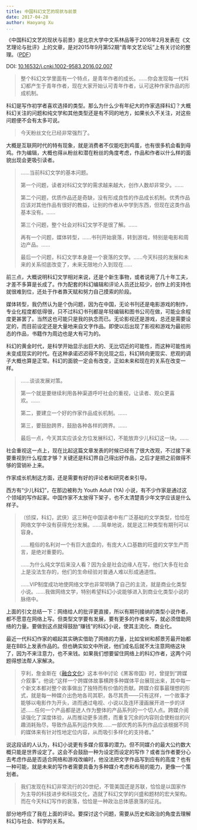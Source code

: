 ```yaml
---
title: 中国科幻文艺的现状与前景
date: 2017-04-28
author: Haoyang Xu
...
```


《中国科幻文艺的现状与前景》是北京大学中文系林品等于2016年2月发表在《文艺理论与批评》上的文章，是对2015年9月第52期“青年文艺论坛”上有关讨论的整理。（[PDF](/docs/Lin_2016.pdf)）

DOI:
[10.16532/j.cnki.1002-9583.2016.02.007](http://www.cnki.net/kcms/doi/10.16532/j.cnki.1002-9583.2016.02.007.html)

> 整个科幻文学里面有一个特点，是青年作者的成长。……你会发现每一代科幻都产生于青年作者，现在大家开始认可青年作者，认可这种作家作品的形成机制。

科幻是写作初学者喜欢选择的类型。那么为什么少有年纪大的作家选择科幻？大概科幻关注的问题和纯文学和其他类型还是有不同的地方，如果长久不关注，对这些问题便不会有太多可说。

> 今天粉丝文化已经非常强烈了。

大概是互联网时代的特有现象，就是消费者不仅能吃到鸡蛋，也有很多机会看到母鸡。作为编辑，大概也得从粉丝和潜在粉丝的角度考虑，作品和作者以什么样的面貌出现会更吸引读者。

> ……当前科幻文学的基本问题。
> 
> 第一个问题，读者对科幻文学的需求越来越大，创作人数却非常少。……
> 
> 第二个问题，优质作品还是奇缺，没有形成良性的作品成长机制。优秀作品应该对其他作品有很好的教益，让别的作者从中学到东西，但现在这类作品基本没有。……
> 
> 第三个问题，整个社会对科幻文学不是很了解。……
> 
> 再有一个问题，媒体转型，……书刊开始衰落，转到游戏，特别是电影和周边产品。……
> 
> 最后一个问题，科幻文学本身是一个衰落的文学。……今天科技的发展和未来的关系彻底改变了，未来无限地介入到现在……

前三点，大概说明科幻文学相对来说，还是个新生事物，或者说用了几十年工夫，才差不多算是长成了。作为配套的科幻编辑和评论人员还比较少，创作上的支持也就很难到位，还处于作者靠天赋和努力自己摸索的阶段。

媒体转型，我仍然认为是个伪问题，因为在中国，无论书刊还是电影游戏的制作，专业化程度都低得很，只不过科幻书刊都是年轻编辑和图书公司在做，可能业余程度更甚罢了。当然这也可能只是我的执念而已。无论影视还是游戏，总还是需要设定的，而目前设定还是大量地来自文字作品。即使以后出现了影视和游戏为最初形态的作品，书籍作为周边也是大有可为的。

科幻的黄金时代，是科学开始显示出巨大的、无比切近的可能性，而这种可能性尚未变成现实的时代。在这种承诺迟迟得不到兑现之后，科幻转向更现实、悲观的调子大概也算是正常。科幻的面貌一定会有改变，正如未来和现在的关系在改变一样。

> ……谈谈发展对策。
> 
> 第一个就是要继续利用各种渠道呼吁社会的重视，让读者、观众更喜欢。……
> 
> 第二，要建立一个好的作家作品成长机制。……
> 
> 第三，要鼓励跨界，鼓励各种各样的跨界。……
> 
> 最后一点，今天其实应该全方位发展科幻，不能放弃少儿科幻这一块。……

社会重视这一点上，现在比起这篇文章发表的时候已经有了很大改观，不过接下来要重视到什么程度才够？关键还是科幻界自己得出好作品，之后才是把之前做得不够的营销补上来。

作家成长机制这方面，还是需要有好的评论者和研究者来引导。

西方有“少儿科幻”，在那边被称为 Youth Adult (YA) 小说，有不少作家是通过这个领域的写作起家。中国作家不太放得下架子，也不太清楚青少年文学应该是什么样子。

> （侦探，科幻，武侠）这三种在中国读者中有广泛基础的文学类型，恰恰在网络文学中没有获得充分发展。……简单地说，就是这三种类型有期刊可以容身。
> 
> ……粗俗的名利对一个有巨大底盘的，有庞大人口基数的旺盛的文学生产而言，是绝对重要的。
> 
> ……为什么纯文学后来没人看？因为全是社会边缘人在写，他们大多在社会上是没法生存的，他们的生命经验对普通人难以形成通道性。
> 
> ……VIP制度成功地使网络文学也非常明确了自己的主流，就是商业化类型小说。……我做网络文学，特别希望科幻小说能够进入到商业化类型小说的脉络中。

上面的引文总结一下：网络给人的批评更直接，所以有期刊接纳的类型小说作者，都不愿意在网络上写。但类型文学要有发展，要有更多的作者来写，就必须借助网络的力量。要做到这点就得鼓励“赚钱”的科幻小说，使其主流化、商业化。

最近一代科幻作家的崛起其实确实借助了网络的力量，比如宝树和郝景芳最开始都是在BBS上发表作品的。但也确实如文中所说，他们成名后就不太注意网络这块了，因为不来注意力，也不来钱。如果我们想要留住网络上的科幻作者，这两个问题得想法帮人家解决。

> 亨利，詹金斯在《[融合文化](https://book.douban.com/subject/20367069/)》这本书中讨论《黑客帝国》时，曾提到“跨媒介叙事”。他说:“这样一个跨媒体故事横跨多种媒体平台展现出来，其中每一个新文本都对整个故事做出了独特而有价值的贡献。跨媒介叙事最理想的形式，就是每一种媒介出色地各司其职，各尽其责——只有这样，一个故事才能够以电影作为开头，进而通过电视、小说以及连环漫画展开进一步的详述……任何一个产品都是迸人作为整体的产品系列的一个切人点。跨媒介阅读强化了深度体验，从而推动更多消费，而重复冗余的内容则会使粉丝的兴趣消耗殆尽，导致作品系列运作失败……一部优秀的系列作品应该根据不同的媒体来有针对性地定位内容，从而吸引多样化的支持者。”

说这段话的人认为，科幻小说更有多媒介叙事的潜力。但不同媒介的最大公约数大概只能是世界设定了。这会不会鼓励一种为设定而设定的写作？或者当作者要分心去考虑作品是否适合网络和游戏改编时，他没法把文字作品写到应有的高度？也有一种可能，就是未来的写作者需要具备为多种媒介考虑和布局的能力，更像一个策划者。

> 我们发现在科幻非常流行的20世纪，不管美国还是苏联，恰恰是以国家作为主导的科技进步和科技文化，造就了科幻文学的兴盛和题材的宏大架构。而在今天科幻写作的衰落，恰恰是一种政治总体感衰落的征兆。

部分地呼应了我在上面的评论。要探讨这个问题，需要从历史和政治的角度去理解科幻与社会、科学的关系。

